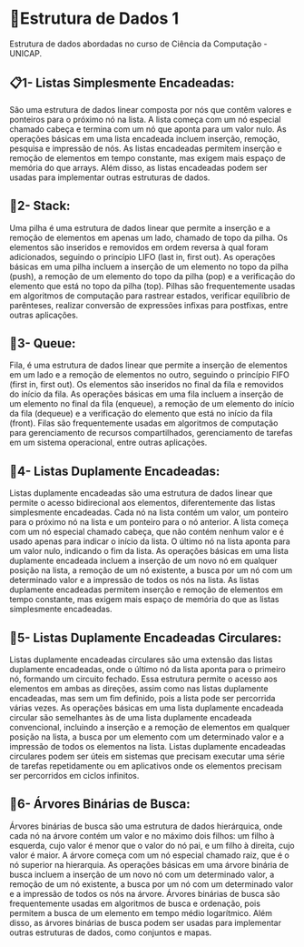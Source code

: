 # 🔖Estrutura de Dados 1
Estrutura de dados abordadas no curso de Ciência da Computação - UNICAP.

## 📋1- Listas Simplesmente Encadeadas:
  São uma estrutura de dados linear composta por nós que contêm valores e ponteiros para o próximo nó na lista. A lista começa com um nó especial chamado cabeça e termina com um nó que aponta para um valor nulo. As operações básicas em uma lista encadeada incluem inserção, remoção, pesquisa e impressão de nós. As listas encadeadas permitem inserção e remoção de elementos em tempo constante, mas exigem mais espaço de memória do que arrays. Além disso, as listas encadeadas podem ser usadas para implementar outras estruturas de dados.

## 🔋2- Stack:
  Uma pilha é uma estrutura de dados linear que permite a inserção e a remoção de elementos em apenas um lado, chamado de topo da pilha. Os elementos são inseridos e removidos em ordem reversa à qual foram adicionados, seguindo o princípio LIFO (last in, first out). As operações básicas em uma pilha incluem a inserção de um elemento no topo da pilha (push), a remoção de um elemento do topo da pilha (pop) e a verificação do elemento que está no topo da pilha (top). Pilhas são frequentemente usadas em algoritmos de computação para rastrear estados, verificar equilíbrio de parênteses, realizar conversão de expressões infixas para postfixas, entre outras aplicações.
  
## 🎎3- Queue:
  Fila, é uma estrutura de dados linear que permite a inserção de elementos em um lado e a remoção de elementos no outro, seguindo o princípio FIFO (first in, first out). Os elementos são inseridos no final da fila e removidos do início da fila. As operações básicas em uma fila incluem a inserção de um elemento no final da fila (enqueue), a remoção de um elemento do início da fila (dequeue) e a verificação do elemento que está no início da fila (front). Filas são frequentemente usadas em algoritmos de computação para gerenciamento de recursos compartilhados, gerenciamento de tarefas em um sistema operacional, entre outras aplicações.

## 🎏4- Listas Duplamente Encadeadas:
  Listas duplamente encadeadas são uma estrutura de dados linear que permite o acesso bidirecional aos elementos, diferentemente das listas simplesmente encadeadas. Cada nó na lista contém um valor, um ponteiro para o próximo nó na lista e um ponteiro para o nó anterior. A lista começa com um nó especial chamado cabeça, que não contém nenhum valor e é usado apenas para indicar o início da lista. O último nó na lista aponta para um valor nulo, indicando o fim da lista. As operações básicas em uma lista duplamente encadeada incluem a inserção de um novo nó em qualquer posição na lista, a remoção de um nó existente, a busca por um nó com um determinado valor e a impressão de todos os nós na lista. As listas duplamente encadeadas permitem inserção e remoção de elementos em tempo constante, mas exigem mais espaço de memória do que as listas simplesmente encadeadas.

## 🫧5- Listas Duplamente Encadeadas Circulares: 
  Listas duplamente encadeadas circulares são uma extensão das listas duplamente encadeadas, onde o último nó da lista aponta para o primeiro nó, formando um circuito fechado. Essa estrutura permite o acesso aos elementos em ambas as direções, assim como nas listas duplamente encadeadas, mas sem um fim definido, pois a lista pode ser percorrida várias vezes. As operações básicas em uma lista duplamente encadeada circular são semelhantes às de uma lista duplamente encadeada convencional, incluindo a inserção e a remoção de elementos em qualquer posição na lista, a busca por um elemento com um determinado valor e a impressão de todos os elementos na lista. Listas duplamente encadeadas circulares podem ser úteis em sistemas que precisam executar uma série de tarefas repetidamente ou em aplicativos onde os elementos precisam ser percorridos em ciclos infinitos.
  
## 🌳6- Árvores Binárias de Busca:
  Árvores binárias de busca são uma estrutura de dados hierárquica, onde cada nó na árvore contém um valor e no máximo dois filhos: um filho à esquerda, cujo valor é menor que o valor do nó pai, e um filho à direita, cujo valor é maior. A árvore começa com um nó especial chamado raiz, que é o nó superior na hierarquia. As operações básicas em uma árvore binária de busca incluem a inserção de um novo nó com um determinado valor, a remoção de um nó existente, a busca por um nó com um determinado valor e a impressão de todos os nós na árvore. Árvores binárias de busca são frequentemente usadas em algoritmos de busca e ordenação, pois permitem a busca de um elemento em tempo médio logarítmico. Além disso, as árvores binárias de busca podem ser usadas para implementar outras estruturas de dados, como conjuntos e mapas.
